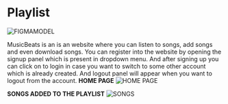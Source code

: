 # Playlist
![FIGMAMODEL](https://github.com/SulakshaMetri/Playlist/assets/152889860/22239d01-b993-436c-81b2-ee852a3cc2ff)

MusicBeats is an is an  website where you can listen to songs, add songs and even download songs.
You can register into the website by opening the signup panel which is present in dropdown menu.
And after signing up you can click on to login in case you want to switch to some other account which is already created.
And logout panel will appear when you want to logout from the account.
**HOME PAGE**
![HOME PAGE](https://github.com/SulakshaMetri/Playlist/assets/152889860/788d573d-7b47-4058-8346-2b94a714da80)

**SONGS ADDED TO THE PLAYLIST**
![SONGS](https://github.com/SulakshaMetri/Playlist/assets/152889860/4fabd8e7-8c3d-484b-ac30-7fbf57683af0)



